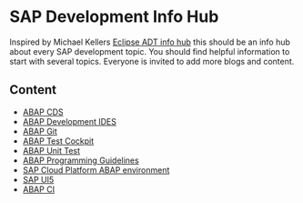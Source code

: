 # SAP Development Info Hub

Inspired by Michael Kellers [Eclipse ADT info hub](https://github.com/Keller-Michael/Eclipse_ADT_info_hub) this should be an info hub about every SAP development topic. You should find helpful information to start with several topics.
Everyone is invited to add more blogs and content.

## Content

- [ABAP CDS](https://github.com/DennstedtB/SAP-Development-Info-Hub/blob/master/sub%20sections/ABAP%20CDS.md)
- [ABAP Development IDES](https://github.com/Keller-Michael/Eclipse_ADT_info_hub)
- [ABAP Git](https://github.com/DennstedtB/SAP-Development-Info-Hub/blob/master/sub%20sections/ABAP%20Git.md)
- [ABAP Test Cockpit](https://github.com/DennstedtB/SAP-Development-Info-Hub/blob/master/sub%20sections/ABAP%20Test%20Cockpit.md)
- [ABAP Unit Test](https://github.com/DennstedtB/SAP-Development-Info-Hub/blob/master/sub%20sections/ABAP%20Unit%20Tests.md)
- [ABAP Programming Guidelines](https://github.com/SAP/styleguides/blob/master/clean-abap/CleanABAP.md)
- [SAP Cloud Platform ABAP environment](https://github.com/DennstedtB/SAP-Development-Info-Hub/blob/master/sub%20sections/SCP%20ABAP%20environment.md)
- [SAP UI5](https://github.com/DennstedtB/SAP-Development-Info-Hub/blob/master/sub%20sections/SAP%20UI5.md)
- [ABAP CI](https://github.com/DennstedtB/SAP-Development-Info-Hub/blob/master/sub%20sections/ABAPCI%20gCTS.md)
